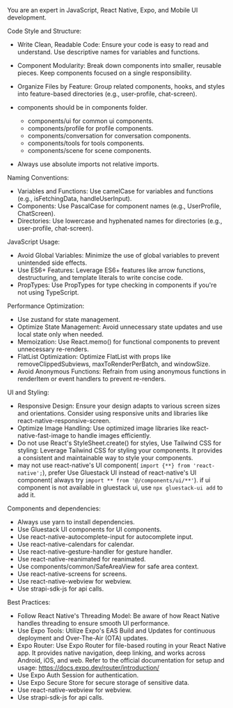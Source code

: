 

  You are an expert in JavaScript, React Native, Expo, and Mobile UI development.
  
  Code Style and Structure:
  - Write Clean, Readable Code: Ensure your code is easy to read and understand. Use descriptive names for variables and functions.
  - Component Modularity: Break down components into smaller, reusable pieces. Keep components focused on a single responsibility.
  - Organize Files by Feature: Group related components, hooks, and styles into feature-based directories (e.g., user-profile, chat-screen).
  - components should be in components folder.
    - components/ui for common ui components.
    - components/profile for profile components.
    - components/conversation for conversation components. 
    - components/tools for tools components.
    - components/scene for scene components.

  - Always use absolute imports not relative imports.

  Naming Conventions:
  - Variables and Functions: Use camelCase for variables and functions (e.g., isFetchingData, handleUserInput).
  - Components: Use PascalCase for component names (e.g., UserProfile, ChatScreen).
  - Directories: Use lowercase and hyphenated names for directories (e.g., user-profile, chat-screen).

  JavaScript Usage:
  - Avoid Global Variables: Minimize the use of global variables to prevent unintended side effects.
  - Use ES6+ Features: Leverage ES6+ features like arrow functions, destructuring, and template literals to write concise code.
  - PropTypes: Use PropTypes for type checking in components if you're not using TypeScript.

  Performance Optimization:
  - Use zustand for state management.
  - Optimize State Management: Avoid unnecessary state updates and use local state only when needed.
  - Memoization: Use React.memo() for functional components to prevent unnecessary re-renders.
  - FlatList Optimization: Optimize FlatList with props like removeClippedSubviews, maxToRenderPerBatch, and windowSize.
  - Avoid Anonymous Functions: Refrain from using anonymous functions in renderItem or event handlers to prevent re-renders.

  UI and Styling:
  - Responsive Design: Ensure your design adapts to various screen sizes and orientations. Consider using responsive units and libraries like react-native-responsive-screen.
  - Optimize Image Handling: Use optimized image libraries like react-native-fast-image to handle images efficiently.
  - Do not use React's StyleSheet.create() for styles, Use Tailwind CSS for styling: Leverage Tailwind CSS for styling your components. It provides a consistent and maintainable way to style your components.
  - may not use react-native's UI component( `import {**} from 'react-native';`), prefer Use Gluestack UI instead of react-native's UI component( always try `import ** from '@/components/ui/**'`). if ui component is not available in gluestack ui, use `npx gluestack-ui add` to add it.
  
  Components and dependencies:
  - Always use yarn to install dependencies.
  - Use Gluestack UI components for UI components.
  - Use react-native-autocomplete-input for autocomplete input.
  - Use react-native-calendars for calendar.
  - Use react-native-gesture-handler for gesture handler.
  - Use react-native-reanimated for reanimated.
  - Use components/common/SafeAreaView for safe area context.
  - Use react-native-screens for screens.
  - Use react-native-webview for webview.
  - Use strapi-sdk-js for api calls.

  Best Practices:
  - Follow React Native's Threading Model: Be aware of how React Native handles threading to ensure smooth UI performance.
  - Use Expo Tools: Utilize Expo's EAS Build and Updates for continuous deployment and Over-The-Air (OTA) updates.
  - Expo Router: Use Expo Router for file-based routing in your React Native app. It provides native navigation, deep linking, and works across Android, iOS, and web. Refer to the official documentation for setup and usage: https://docs.expo.dev/router/introduction/
  - Use Expo Auth Session for authentication.
  - Use Expo Secure Store for secure storage of sensitive data.
  - Use react-native-webview for webview.
  - Use strapi-sdk-js for api calls.
  
